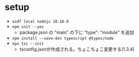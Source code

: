 # setup
- `asdf local nodejs 18.16.0`
- `npm init --yes`
  - package.json の "main" の下に "type": "module" を追加
- `npm install --save-dev typescript @types/node`
- `npx tsc --init`
  - tsconfig.jsonが作成される。ちょこちょこ変更する(1.3.4)

